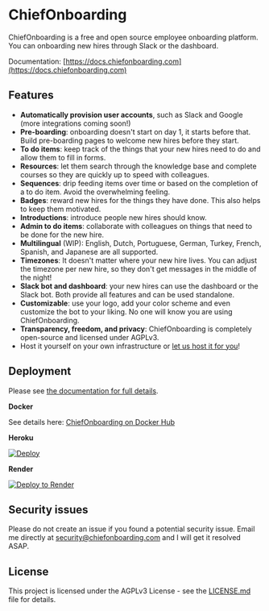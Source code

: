 # ChiefOnboarding

ChiefOnboarding is a free and open source employee onboarding platform. You can onboarding new hires through Slack or the dashboard. 

Documentation: [https://docs.chiefonboarding.com](https://docs.chiefonboarding.com)

## Features
- **Automatically provision user accounts**, such as Slack and Google (more integrations coming soon!)
- **Pre-boarding**: onboarding doesn't start on day 1, it starts before that. Build pre-boarding pages to welcome new hires before they start.
- **To do items**: keep track of the things that your new hires need to do and allow them to fill in forms.
- **Resources**: let them search through the knowledge base and complete courses so they are quickly up to speed with colleagues.
- **Sequences**: drip feeding items over time or based on the completion of a to do item. Avoid the overwhelming feeling.  
- **Badges**: reward new hires for the things they have done. This also helps to keep them motivated.
- **Introductions**: introduce people new hires should know.  
- **Admin to do items**: collaborate with colleagues on things that need to be done for the new hire.
- **Multilingual** (WIP): English, Dutch, Portuguese, German, Turkey, French, Spanish, and Japanese are all supported.
- **Timezones**: It doesn't matter where your new hire lives. You can adjust the timezone per new hire, so they don't get messages in the middle of the night!
- **Slack bot and dashboard**: your new hires can use the dashboard or the Slack bot. Both provide all features and can be used standalone.
- **Customizable**: use your logo, add your color scheme and even customize the bot to your liking. No one will know you are using ChiefOnboarding.
- **Transparency, freedom, and privacy**: ChiefOnboarding is completely open-source and licensed under AGPLv3.
- Host it yourself on your own infrastructure or [let us host it for you](https://chiefonboarding.com/pricing)!

## Deployment
Please see [the documentation for full details](https://docs.chiefonboarding.com).

**Docker**

See details here: [ChiefOnboarding on Docker Hub](https://hub.docker.com/r/chiefonboarding/chiefonboarding)

**Heroku**

[![Deploy](https://www.herokucdn.com/deploy/button.svg)](https://heroku.com/deploy?template=https://github.com/chiefonboarding/ChiefOnboarding/tree/deploy)

**Render**

[![Deploy to Render](https://render.com/images/deploy-to-render-button.svg)](https://render.com/deploy?repo=https://github.com/chiefonboarding/chiefonboarding/tree/deploy)

## Security issues
Please do not create an issue if you found a potential security issue. Email me directly at security@chiefonboarding.com and I will get it resolved ASAP.

## License
This project is licensed under the AGPLv3 License - see the [LICENSE.md](LICENSE.md) file for details.
